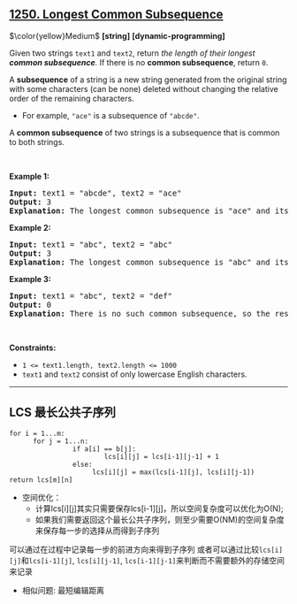 ## [1250. Longest Common Subsequence](https://leetcode.com/problems/longest-common-subsequence)

$\color{yellow}Medium$ **[string]** **[dynamic-programming]**

<p>Given two strings <code>text1</code> and <code>text2</code>, return <em>the length of their longest <strong>common subsequence</strong>. </em>If there is no <strong>common subsequence</strong>, return <code>0</code>.</p>

<p>A <strong>subsequence</strong> of a string is a new string generated from the original string with some characters (can be none) deleted without changing the relative order of the remaining characters.</p>

<ul>
	<li>For example, <code>&quot;ace&quot;</code> is a subsequence of <code>&quot;abcde&quot;</code>.</li>
</ul>

<p>A <strong>common subsequence</strong> of two strings is a subsequence that is common to both strings.</p>

<p>&nbsp;</p>
<p><strong class="example">Example 1:</strong></p>

<pre>
<strong>Input:</strong> text1 = &quot;abcde&quot;, text2 = &quot;ace&quot; 
<strong>Output:</strong> 3  
<strong>Explanation:</strong> The longest common subsequence is &quot;ace&quot; and its length is 3.
</pre>

<p><strong class="example">Example 2:</strong></p>

<pre>
<strong>Input:</strong> text1 = &quot;abc&quot;, text2 = &quot;abc&quot;
<strong>Output:</strong> 3
<strong>Explanation:</strong> The longest common subsequence is &quot;abc&quot; and its length is 3.
</pre>

<p><strong class="example">Example 3:</strong></p>

<pre>
<strong>Input:</strong> text1 = &quot;abc&quot;, text2 = &quot;def&quot;
<strong>Output:</strong> 0
<strong>Explanation:</strong> There is no such common subsequence, so the result is 0.
</pre>

<p>&nbsp;</p>
<p><strong>Constraints:</strong></p>

<ul>
	<li><code>1 &lt;= text1.length, text2.length &lt;= 1000</code></li>
	<li><code>text1</code> and <code>text2</code> consist of only lowercase English characters.</li>
</ul>


-------

## LCS 最长公共子序列

```
for i = 1...m:
	  for j = 1...n:
				if a[i] == b[j]:
						lcs[i][j] = lcs[i-1][j-1] + 1
				else:
					 lcs[i][j] = max(lcs[i-1][j], lcs[i][j-1])
return lcs[m][n]
```

- 空间优化：
	- 计算lcs[i][j]其实只需要保存lcs[i-1][j]，所以空间复杂度可以优化为O(N);
  - 如果我们需要返回这个最长公共子序列，则至少需要O(NM)的空间复杂度来保存每一步的选择从而得到子序列

可以通过在过程中记录每一步的前进方向来得到子序列
或者可以通过比较`lcs[i][j]`和`lcs[i-1][j]`, `lcs[i][j-1]`, `lcs[i-1][j-1]`来判断而不需要额外的存储空间来记录


- 相似问题: 最短编辑距离
